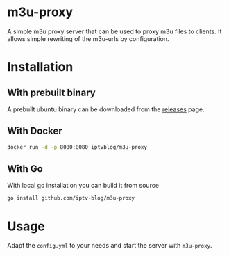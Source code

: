 # m3u-proxy
A simple m3u proxy server that can be used to proxy m3u files to clients.
It allows simple rewriting of the m3u-urls by configuration.

# Installation
## With prebuilt binary
A prebuilt ubuntu binary can be downloaded from the [releases](https://github.com/iptv-blog/m3u-proxy/releases) page.

## With Docker
```bash
docker run -d -p 8080:8080 iptvblog/m3u-proxy
``` 

## With Go
With local go installation you can build it from source
```bash
go install github.com/iptv-blog/m3u-proxy
```

# Usage
Adapt the `config.yml` to your needs and start the server with `m3u-proxy`.